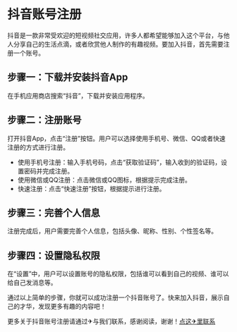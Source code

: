 # 抖音账号注册

抖音是一款非常受欢迎的短视频社交应用，许多人都希望能够加入这个平台，与他人分享自己的生活点滴，或者欣赏他人制作的有趣视频。要加入抖音，首先需要注册一个账号。

## 步骤一：下载并安装抖音App
在手机应用商店搜索“抖音”，下载并安装应用程序。

## 步骤二：注册账号
打开抖音App，点击“注册”按钮。用户可以选择使用手机号、微信、QQ或者快速注册的方式进行注册。

- 使用手机号注册：输入手机号码，点击“获取验证码”，输入收到的验证码，设置密码并完成注册。
- 使用微信或QQ注册：点击微信或QQ图标，根据提示完成注册。
- 快速注册：点击“快速注册”按钮，根据提示进行注册。

## 步骤三：完善个人信息
注册完成后，用户需要完善个人信息，包括头像、昵称、性别、个性签名等。

## 步骤四：设置隐私权限
在“设置”中，用户可以设置账号的隐私权限，包括谁可以看到自己的视频、谁可以给自己发消息等。

通过以上简单的步骤，你就可以成功注册一个抖音账号了。快来加入抖音，展示自己的才华，发现更多有趣的内容吧！

更多关于抖音账号注册请通过✈与我们联系，感谢阅读，谢谢！[点这✈里联系](https://sms.k02.cc)